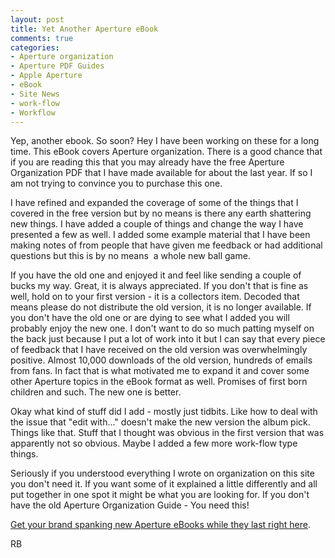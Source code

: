 ```yaml
---
layout: post
title: Yet Another Aperture eBook
comments: true
categories:
- Aperture organization
- Aperture PDF Guides
- Apple Aperture
- eBook
- Site News
- work-flow
- Workflow
---
```

Yep, another ebook. So soon? Hey I have been working on these for a long time. This eBook covers Aperture organization. There is a good chance that if you are reading this that you may already have the free Aperture Organization PDF that I have made available for about the last year. If so I am not trying to convince you to purchase this one.

I have refined and expanded the coverage of some of the things that I covered in the free version but by no means is there any earth shattering new things. I have added a couple of things and change the way I have presented a few as well. I added some example material that I have been making notes of from people that have given me feedback or had additional questions but this is by no means  a whole new ball game.

If you have the old one and enjoyed it and feel like sending a couple of bucks my way. Great, it is always appreciated. If you don't that is fine as well, hold on to your first version - it is a collectors item. Decoded that means please do not distribute the old version, it is no longer available. If you don't have the old one or are dying to see what I added you will probably enjoy the new one. I don't want to do so much patting myself on the back just because I put a lot of work into it but I can say that every piece of feedback that I have received on the old version was overwhelmingly positive. Almost 10,000 downloads of the old version, hundreds of emails from fans. In fact that is what motivated me to expand it and cover some other Aperture topics in the eBook format as well. Promises of first born children and such. The new one is better.

Okay what kind of stuff did I add - mostly just tidbits. Like how to deal with the issue that "edit with..." doesn't make the new version the album pick. Things like that. Stuff that I thought was obvious in the first version that was apparently not so obvious. Maybe I added a few more work-flow type things.

Seriously if you understood everything I wrote on organization on this site you don't need it. If you want some of it explained a little differently and all put together in one spot it might be what you are looking for. If you don't have the old Aperture Organization Guide - You need this!

<a href="http://photo.rwboyer.com/aperture-ebooks/">Get your brand spanking new Aperture eBooks while they last right here</a>.

RB